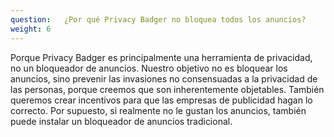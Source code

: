 ```yaml
---
question: 	¿Por qué Privacy Badger no bloquea todos los anuncios?
weight: 6
---
```


Porque Privacy Badger es principalmente una herramienta de privacidad, no un bloqueador de anuncios. Nuestro objetivo no es bloquear los anuncios, sino prevenir las invasiones no consensuadas a la privacidad de las personas, porque creemos que son inherentemente objetables. También queremos crear incentivos para que las empresas de publicidad hagan lo correcto. Por supuesto, si realmente no le gustan los anuncios, también puede instalar un bloqueador de anuncios tradicional.
